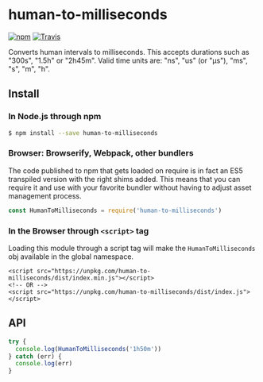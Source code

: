 # human-to-milliseconds

[![npm](https://img.shields.io/npm/v/human-to-milliseconds.svg?style=flat-square)](https://www.npmjs.com/package/human-to-milliseconds)
[![Travis](https://img.shields.io/travis/hacdias/human-to-milliseconds.svg?style=flat-square)](https://travis-ci.org/hacdias/human-to-milliseconds)

Converts human intervals to milliseconds. This accepts durations such as "300s", "1.5h" or "2h45m". Valid time units are: "ns", "us" (or "µs"), "ms", "s", "m", "h".

## Install

### In Node.js through npm

```bash
$ npm install --save human-to-milliseconds
```

### Browser: Browserify, Webpack, other bundlers

The code published to npm that gets loaded on require is in fact an ES5 transpiled version with the right shims added. This means that you can require it and use with your favorite bundler without having to adjust asset management process.

```js
const HumanToMilliseconds = require('human-to-milliseconds')
```

### In the Browser through `<script>` tag

Loading this module through a script tag will make the ```HumanToMilliseconds``` obj available in the global namespace.

```
<script src="https://unpkg.com/human-to-milliseconds/dist/index.min.js"></script>
<!-- OR -->
<script src="https://unpkg.com/human-to-milliseconds/dist/index.js"></script>
```

## API

```js
try {
  console.log(HumanToMilliseconds('1h50m'))
} catch (err) {
  console.log(err)
}
```

